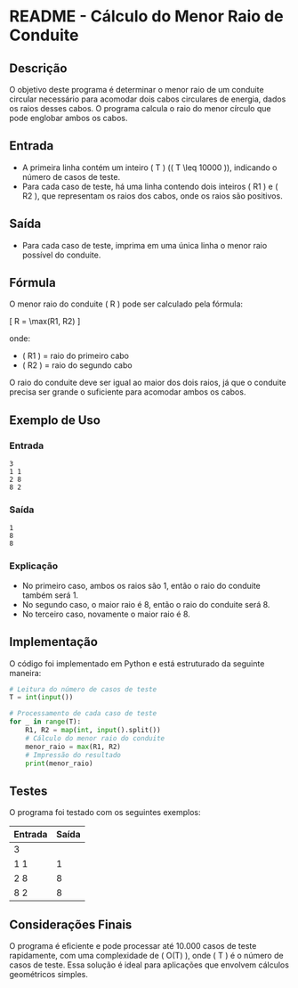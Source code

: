 # README - Cálculo do Menor Raio de Conduite

## Descrição

O objetivo deste programa é determinar o menor raio de um conduite circular necessário para acomodar dois cabos circulares de energia, dados os raios desses cabos. O programa calcula o raio do menor círculo que pode englobar ambos os cabos.

## Entrada

- A primeira linha contém um inteiro \( T \) (\( T \leq 10000 \)), indicando o número de casos de teste.
- Para cada caso de teste, há uma linha contendo dois inteiros \( R1 \) e \( R2 \), que representam os raios dos cabos, onde os raios são positivos.

## Saída

- Para cada caso de teste, imprima em uma única linha o menor raio possível do conduite.

## Fórmula

O menor raio do conduite \( R \) pode ser calculado pela fórmula:

\[
R = \max(R1, R2)
\]

onde:
- \( R1 \) = raio do primeiro cabo
- \( R2 \) = raio do segundo cabo

O raio do conduite deve ser igual ao maior dos dois raios, já que o conduite precisa ser grande o suficiente para acomodar ambos os cabos.

## Exemplo de Uso

### Entrada
```
3
1 1
2 8
8 2
```

### Saída
```
1
8
8
```

### Explicação
- No primeiro caso, ambos os raios são 1, então o raio do conduite também será 1.
- No segundo caso, o maior raio é 8, então o raio do conduite será 8.
- No terceiro caso, novamente o maior raio é 8.

## Implementação

O código foi implementado em Python e está estruturado da seguinte maneira:

```python
# Leitura do número de casos de teste
T = int(input())

# Processamento de cada caso de teste
for _ in range(T):
    R1, R2 = map(int, input().split())
    # Cálculo do menor raio do conduite
    menor_raio = max(R1, R2)
    # Impressão do resultado
    print(menor_raio)
```

## Testes

O programa foi testado com os seguintes exemplos:

| Entrada       | Saída |
|---------------|-------|
| 3             |       |
| 1 1           | 1     |
| 2 8           | 8     |
| 8 2           | 8     |

## Considerações Finais

O programa é eficiente e pode processar até 10.000 casos de teste rapidamente, com uma complexidade de \( O(T) \), onde \( T \) é o número de casos de teste. Essa solução é ideal para aplicações que envolvem cálculos geométricos simples.
